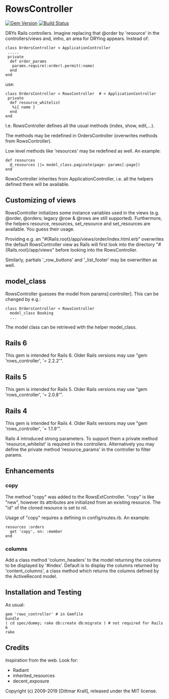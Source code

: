RowsController
==============
[![Gem Version](https://badge.fury.io/rb/rows_controller.svg)](https://badge.fury.io/rb/rows_controller)
[![Build Status](https://travis-ci.org/matique/rows_controller.png?branch=master)](https://travis-ci.org/matique/rows_controller)

DRYs Rails controllers. Imagine replacing that @order by 'resource' in the
controllers/views and, imho, an area for DRYing appears.
Instead of:

    class OrdersController < ApplicationController
     .....
     private
      def order_params
       params.require(:order).permit(:name)
      end
    end

use:

    class OrdersController < RowsController  # < ApplicationController
     private
      def resource_whitelist
       %i{ name }
      end
    end

I.e. RowsController defines all the usual methods (index, show, edit,...).

The methods may be redefined in OrdersController
(overwrites methods from RowsController).

Low level methods like 'resources' may be redefined as well.
An example:

    def resources
      @_resources ||= model_class.paginate(page: params[:page])
    end

RowsController inherites from ApplicationController, i.e. all the helpers
defined there will be available.


Customizing of views
--------------------

RowsController initializes some instance variables used in the views
(e.g. @order, @orders; legacy @row & @rows are still supported).
Furthermore, the helpers resource, resources, set_resource and
set_resources are available. You guess their usage.

Providing e.g. an "#{Rails.root}/app/views/order/index.html.erb"
overwrites the default RowsController view as Rails will first look
into the directory "#{Rails.root}/app/views" before looking
into the RowsController.

Similarly, partials '\_row\_buttons' and '\_list\_footer' may be overwritten
as well.


model_class
-----------

RowsController guesses the model from params[:controller]. This can
be changed by e.g.:

    class OrdersController < RowsController
      model_class Booking
      ...

The model class can be retrieved with the helper model_class.


Rails 6
-------

This gem is intended for Rails 6.
Older Rails versions may use "gem 'rows_controller', '= 2.2.2'".

Rails 5
-------

This gem is intended for Rails 5.
Older Rails versions may use "gem 'rows_controller', '= 2.0.8'".

Rails 4
-------

This gem is intended for Rails 4.
Older Rails versions may use "gem 'rows_controller', '= 1.1.9'".

Rails 4 introduced strong parameters.
To support them a private method 'resource_whitelist' is required
in the controllers.
Alternatively you may define the private method 'resource_params'
in the controller to filter params.


## Enhancements

### copy

The method "copy" was added to the RowsExtController.
"copy" is like "new", however its attributes are initialized
from an existing resource.
The "id" of the cloned resource is set to nil.

Usage of "copy" requires a defining in config/routes.rb. An example:

    resources :orders
      get 'copy', on: :member
    end

### columns

Add a class method 'column_headers' to the model
returning the columns to be displayed by '#index'.
Default is to display the columns returned by 'content_columns',
a class method which returns the columns defined by the ActiveRecord model.


## Installation and Testing

As usual:

    gem 'rows_controller' # in Gemfile
    bundle
    ( cd spec/dummy; rake db:create db:migrate ) # not required for Rails 6
    rake


## Credits

Inspiration from the web.
Look for:

- Radiant
- inherited_resources
- decent_exposure

Copyright (c) 2009-2019 [Dittmar Krall], released under the MIT license.
